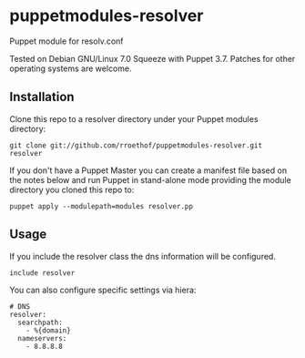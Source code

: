 puppetmodules-resolver
======================

Puppet module for resolv.conf

Tested on Debian GNU/Linux 7.0 Squeeze with Puppet 3.7. 
Patches for other operating systems are welcome.


Installation
------------

Clone this repo to a resolver directory under your Puppet modules directory:

    git clone git://github.com/rroethof/puppetmodules-resolver.git resolver

If you don't have a Puppet Master you can create a manifest file
based on the notes below and run Puppet in stand-alone mode
providing the module directory you cloned this repo to:

    puppet apply --modulepath=modules resolver.pp


Usage
-----

If you include the resolver class the dns information will be configured.

    include resolver

You can also configure specific settings via hiera:

    # DNS
    resolver:
      searchpath:
        - %{domain}
      nameservers:
        - 8.8.8.8
